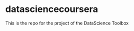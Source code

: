 datasciencecoursera
===================

This is the repo for the project of the DataScience Toolbox
